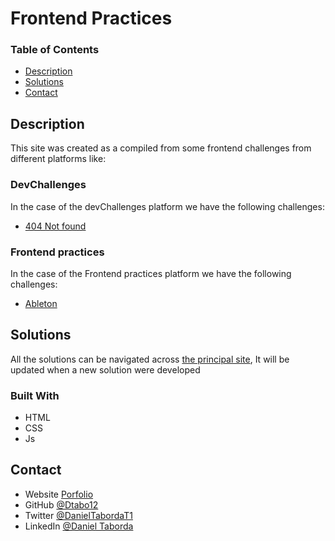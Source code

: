
# Frontend Practices

### Table of Contents

- [Description](#description)
- [Solutions](#solutions)
- [Contact](#contact)

## Description
This site was created as a compiled from some frontend challenges from different platforms like:

### DevChallenges
In the case of the devChallenges platform we have the following challenges:
- [404 Not found](https://devchallenges.io/challenges/wBunSb7FPrIepJZAg0sY)

### Frontend practices
In the case of the Frontend practices platform we have the following challenges:
- [Ableton](https://www.frontendpractice.com/projects/ableton)

## Solutions
All the solutions can be navigated across [the principal site](https://dtabo12.github.io/frontend-practices/), It will be updated when a new solution were developed

### Built With

- HTML
- CSS
- Js

## Contact

- Website [Porfolio](https://dtabo12.github.io/porfolio-v1/)
- GitHub [@Dtabo12](https://github.com/Dtabo12)
- Twitter [@DanielTabordaT1](https://twitter.com/DanielTabordaT1)
- LinkedIn [@Daniel Taborda](https://www.linkedin.com/in/daniel-taborda-t/)
